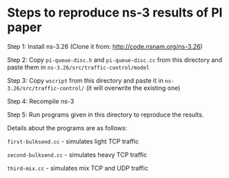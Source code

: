 # Steps to reproduce ns-3 results of PI paper

Step 1: Install ns-3.26 (Clone it from: http://code.nsnam.org/ns-3.26)

Step 2: Copy `pi-queue-disc.h` and `pi-queue-disc.cc` from this directory and paste them in `ns-3.26/src/traffic-control/model`

Step 3: Copy `wscript` from this directory and paste it in `ns-3.26/src/traffic-control/` (it will overwrite the existing one)

Step 4: Recompile ns-3

Step 5: Run programs given in this directory to reproduce the results.

Details about the programs are as follows:

`first-bulksend.cc` - simulates light TCP traffic

`second-bulksend.cc` - simulates heavy TCP traffic

`third-mix.cc` - simulates mix TCP and UDP traffic
